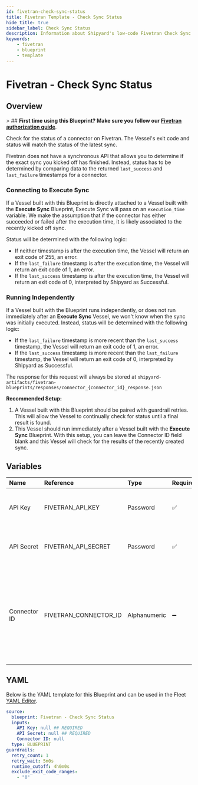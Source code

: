 ```yaml
---
id: fivetran-check-sync-status
title: Fivetran Template - Check Sync Status
hide_title: true
sidebar_label: Check Sync Status
description: Information about Shipyard's low-code Fivetran Check Sync Status blueprint. Check the status of a specific Fivetran connector run and return with the final status.
keywords:
    - fivetran
    - blueprint
    - template
---
```


# Fivetran - Check Sync Status

## Overview

&gt; ## **First time using this Blueprint? Make sure you follow our [Fivetran authorization guide](https://www.shipyardapp.com/docs/blueprint-library/fivetran/fivetran-authorization/)**.

Check for the status of a connector on Fivetran. The Vessel&#39;s exit code and status will match the status of the latest sync.

Fivetran does not have a synchronous API that allows you to determine if the exact sync you kicked off has finished. Instead, status has to be determined by comparing data to the returned `last_success` and `last_failure` timestamps for a connector. 

### Connecting to Execute Sync
If a Vessel built with this Blueprint is directly attached to a Vessel built with the **Execute Sync** Blueprint, Execute Sync will pass on an `execution_time` variable. We make the assumption that if the connector has either succeeded or failed after the execution time, it is likely associated to the recently kicked off sync. 

Status will be determined with the following logic:

- If neither timestamp is after the execution time, the Vessel will return an exit code of 255, an error.
- If the `last_failure` timestamp is after the execution time, the Vessel will return an exit code of 1, an error.
- If the `last_success` timestamp is after the execution time, the Vessel will return an exit code of 0, interpreted by Shipyard as Successful.

### Running Independently
If a Vessel built with the Blueprint runs independently, or does not run immediately after an **Execute Sync** Vessel, we won&#39;t know when the sync was initially executed. Instead, status will be determined with the following logic:

- If the `last_failure` timestamp is more recent than the `last_success` timestamp, the Vessel will return an exit code of 1, an error.
- If the `last_success` timestamp is more recent than the `last_failure` timestamp, the Vessel will return an exit code of 0, interpreted by Shipyard as Successful. 

The response for this request will always be stored at `shipyard-artifacts/fivetran-blueprints/responses/connector_{connector_id}_response.json`

**Recommended Setup:**

1. A Vessel built with this Blueprint should be paired with guardrail retries. This will allow the Vessel to continually check for status until a final result is found.
2. This Vessel should run immediately after a Vessel built with the **Execute Sync** Blueprint. With this setup, you can leave the Connector ID field blank and this Vessel will check for the results of the recently created sync.



## Variables

| Name | Reference | Type | Required | Default | Options | Description |
|:---|:---|:---|:---|:---|:---|:---|
| API Key | FIVETRAN_API_KEY | Password | :white_check_mark: | - | - | Your account&#39;s unique API Key for Fivetran. |
| API Secret | FIVETRAN_API_SECRET | Password | :white_check_mark: | - | - | Your account&#39;s unique API Secret for Fivetran. |
| Connector ID | FIVETRAN_CONNECTOR_ID | Alphanumeric | :heavy_minus_sign: | - | - | The unique ID associated with a connector. This should be left blank if connected to an Execute Sync Blueprint. |


## YAML

Below is the YAML template for this Blueprint and can be used in the Fleet [YAML Editor](../../reference/fleets.md#yaml-editor).

```yaml
source:
  blueprint: Fivetran - Check Sync Status
  inputs:
    API Key: null ## REQUIRED
    API Secret: null ## REQUIRED
    Connector ID: null 
  type: BLUEPRINT
guardrails:
  retry_count: 1
  retry_wait: 5m0s
  runtime_cutoff: 4h0m0s
  exclude_exit_code_ranges:
    - "0"
```
